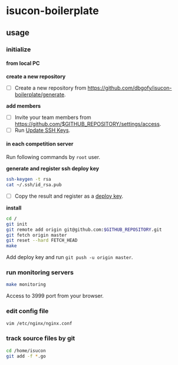 # isucon-boilerplate

## usage

### initialize

#### from local PC

**create a new repository**

- [ ] Create a new repository from https://github.com/dbgofy/isucon-boilerplate/generate.

**add members**

- [ ] Invite your team members from https://github.com/$GITHUB_REPOSITORY/settings/access.
- [ ] Run [Update SSH Keys](https://github.com/$GITHUB_REPOSITORY/actions?query=workflow%3A%22Update+SSH+Keys%22).

#### in each competition server 

Run following commands by `root` user.

**generate and register ssh deploy key**

```bash
ssh-keygen -t rsa
cat ~/.ssh/id_rsa.pub
```

- [ ] Copy the result and register as a [deploy key](https://github.com/$GITHUB_REPOSITORY/settings/keys/new).

**install**

```bash
cd /
git init
git remote add origin git@github.com:$GITHUB_REPOSITORY.git
git fetch origin master
git reset --hard FETCH_HEAD
make
```

Add deploy key and run `git push -u origin master`.

### run monitoring servers

```bash
make monitoring
```

Access to 3999 port from your browser.

### edit config file

```bash
vim /etc/nginx/nginx.conf
```

### track source files by git

```bash
cd /home/isucon
git add -f *.go
```
